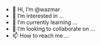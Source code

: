 - 👋 Hi, I’m @wazmar
- 👀 I’m interested in ...
- 🌱 I’m currently learning ...
- 💞️ I’m looking to collaborate on ...
- 📫 How to reach me ...

<!---
wazmar/wazmar is a ✨ special ✨ repository because its `README.md` (this file) appears on your GitHub profile.
You can click the Preview link to take a look at your changes.
--->

